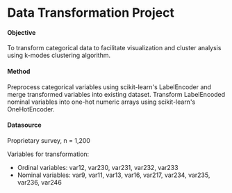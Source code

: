 # Data Transformation Project

#### Objective
To transform categorical data to facilitate visualization and cluster analysis using k-modes clustering algorithm.

#### Method
Preprocess categorical variables using scikit-learn's LabelEncoder and merge transformed variables into existing dataset. Transform LabelEncoded nominal variables into one-hot numeric arrays using scikit-learn's OneHotEncoder.

#### Datasource
Proprietary survey, n = 1,200

Variables for transformation: 
- Ordinal variables: var12, var230, var231, var232, var233
- Nominal variables: var9, var11, var13, var16, var217, var234, var235, var236, var246
